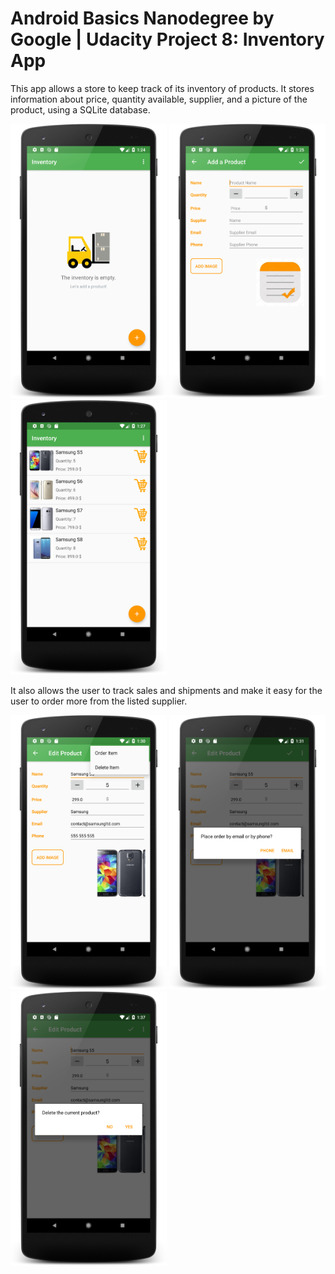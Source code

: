 # Android Basics Nanodegree by Google | Udacity Project 8: Inventory App
This app allows a store to keep track of its inventory of products. It stores information about price, quantity available, supplier, and a picture of the product, using a SQLite database. 


<img src="screenshot-inventory1.png" width="250"/> <img src="screenshot-inventory2.png" width="250"/> <img src="screenshot-inventory3.png" width="250"/>


It also allows the user to track sales and shipments and make it easy for the user to order more from the listed supplier.

<img src="screenshot-inventory4.png" width="250"/> <img src="screenshot-inventory5.png" width="250"/> <img src="screenshot-inventory6.png" width="250"/>
